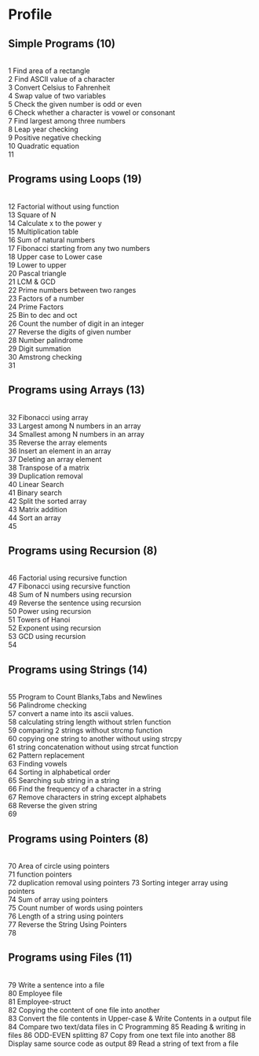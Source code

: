 # Profile

<h2>Simple Programs (10)	</h2>		<br>	
1
Find area of a rectangle		<br>			
2
Find ASCII value of a character			<br>		
3
Convert Celsius to Fahrenheit				<br>	
4
Swap value of two variables					<br>
5
Check the given number is odd or even				<br>	
6
Check whether a character is vowel or consonant			<br>		
7
Find largest among three numbers			<br>		
8
Leap year checking					<br>
9
Positive negative checking					<br>
10
Quadratic equation				<br>	
11
<h2>	Programs using Loops (19)		</h2>				<br>
12
Factorial without using function			<br>		
13
Square of N					<br>
14
Calculate x to the power y				<br>	
15
Multiplication table					<br>
16
Sum of natural numbers					<br>
17
Fibonacci starting from any two numbers					<br>
18
Upper case to Lower case				<br>	
19
Lower to upper				<br>	
20
Pascal triangle					<br>
21
LCM & GCD					<br>
22
Prime numbers between two ranges				<br>	
23
Factors of a number					<br>
24
Prime Factors					<br>
25
Bin to dec and oct					<br>
26
Count the number of digit in an integer				<br>	
27
Reverse the digits of given number				<br>	
28
Number palindrome					<br>
29
Digit summation					<br>
30
Amstrong checking					<br>
31
<h2>	Programs using Arrays (13)	</h2>				<br>	
32
Fibonacci using array					<br>
33
Largest among N numbers in an array					<br>
34
Smallest among N numbers in an array					<br>
35
Reverse the array elements					<br>
36
Insert an element in an array					<br>
37
Deleting an array element					<br>
38
Transpose of a matrix					<br>
39
Duplication removal					<br>
40
Linear Search					<br>
41
Binary search					<br>
42
Split the sorted array					<br>
43
Matrix addition					<br>
44
Sort an array					<br>
45
<h2>	Programs using Recursion (8)	</h2>		<br>			
46
Factorial using recursive function			<br>		
47
Fibonacci using recursive function				<br>	
48
Sum of N numbers using recursion				<br>	
49
Reverse the sentence using recursion			<br>		
50
Power using recursion			<br>		
51
Towers of Hanoi					<br>
52
Exponent using recursion					<br>
53
GCD using recursion					<br>
54
<h2>	Programs using Strings (14)	</h2>					<br>
55
Program to Count Blanks,Tabs and Newlines			<br>		
56
Palindrome checking				<br>	
57
convert a name into its ascii values.				<br>	
58
calculating string length without strlen function					<br>
59
comparing 2 strings without strcmp function				<br>	
60
copying one string to another without using strcpy				<br>	
61
string concatenation without using strcat function				<br>	
62
Pattern replacement			<br>		
63
Finding vowels					<br>
64
Sorting in alphabetical order					<br>
65
Searching sub string in a string			<br>		
66
Find the frequency of a character in a string			<br>		
67
Remove characters in string except alphabets			<br>		
68
Reverse the given string					<br>
69
<h2>Programs using Pointers (8)</h2>			<br>		
70
Area of circle using pointers					<br>
71
function pointers					<br>
72
duplication removal using pointers				
73
Sorting integer array using pointers					<br>
74
Sum of array using pointers					<br>
75
Count number of words using pointers			<br>		
76
Length of a string using pointers				<br>	
77
Reverse the String Using Pointers				<br>	
78
<h2>Programs using Files (11)		</h2>			<br>
79
Write a sentence into a file				<br>	
80
Employee file					<br>
81
Employee-struct					<br>
82
Copying the content of one file into another					<br>
83
Convert the file contents in Upper-case & Write Contents in a output file					<br>
84
Compare two text/data files in C Programming				
85
Reading & writing in files				
86
ODD-EVEN splitting				
87
Copy from one text file into another				
88
Display same source code as output				
89
Read a string of text from a file
